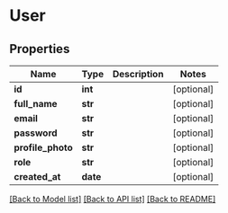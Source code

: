 # User

## Properties
Name | Type | Description | Notes
------------ | ------------- | ------------- | -------------
**id** | **int** |  | [optional] 
**full_name** | **str** |  | [optional] 
**email** | **str** |  | [optional] 
**password** | **str** |  | [optional] 
**profile_photo** | **str** |  | [optional] 
**role** | **str** |  | [optional] 
**created_at** | **date** |  | [optional] 

[[Back to Model list]](../README.md#documentation-for-models) [[Back to API list]](../README.md#documentation-for-api-endpoints) [[Back to README]](../README.md)



